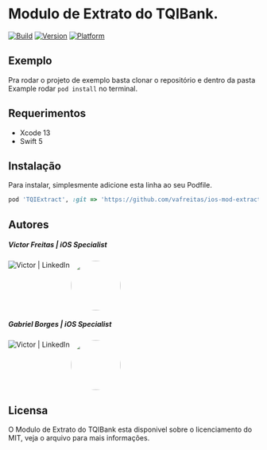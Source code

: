 
# Modulo de Extrato do TQIBank.

[![Build](https://github.com/vafreitas/ios-mod-extract/actions/workflows/swift.yml/badge.svg)](https://github.com/vafreitas/ios-mod-extract/actions/workflows/swift.yml)
[![Version](https://img.shields.io/badge/pod-v1.0.0-blue)](https://github.com/vafreitas/ios-mod-extract)
[![Platform](https://img.shields.io/badge/platform-ios-lightgrey)](https://github.com/vafreitas/ios-mod-extract)

## Exemplo

Pra rodar o projeto de exemplo basta clonar o repositório e dentro da pasta Example rodar `pod install` no terminal.

## Requerimentos

- Xcode 13
- Swift 5

## Instalação

Para instalar, simplesmente adicione esta linha ao seu Podfile.

```ruby
pod 'TQIExtract', :git => 'https://github.com/vafreitas/ios-mod-extract.git'
```

## Autores

<h5>Victor Freitas | iOS Specialist</h5>
<img src="https://avatars.githubusercontent.com/u/33930810?s=400&u=de2cb07d58b8c7948bac1654a66bd54e6999a2a1&v=4" style="border: none; border-radius:50%" width="100" height="100">
<a href="https://linkedin.com/in/victor-freitas-84bb37124/"><img align="left" alt="Victor | LinkedIn" src="https://img.shields.io/badge/LinkedIn-0077B5?style=for-the-badge&logo=linkedin&logoColor=white" /></a>
<br>
<h5>Gabriel Borges | iOS Specialist</h5>
<img src="https://avatars.githubusercontent.com/u/75991038?v=4" style="border: none; border-radius:50%" width="100" height="100">
<a href="https://www.linkedin.com/in/gabriel-borges-034420100/"><img align="left" alt="Victor | LinkedIn" src="https://img.shields.io/badge/LinkedIn-0077B5?style=for-the-badge&logo=linkedin&logoColor=white" /></a>
<br>

## Licensa

O Modulo de Extrato do TQIBank esta disponivel sobre o licenciamento do MIT, veja o arquivo para mais informações.

